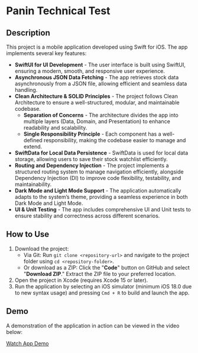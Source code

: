 <h1>Panin Technical Test</h1>

<h2>Description</h2>
<p>
    This project is a mobile application developed using Swift for iOS. The app implements several key features:
</p>

<ul>
    <li><strong>SwiftUI for UI Development</strong> - The user interface is built using SwiftUI, ensuring a modern, smooth, and responsive user experience.</li>
    <li><strong>Asynchronous JSON Data Fetching</strong> - The app retrieves stock data asynchronously from a JSON file, allowing efficient and seamless data handling.</li>
    <li>
        <strong>Clean Architecture & SOLID Principles</strong> - The project follows Clean Architecture to ensure a well-structured, modular, and maintainable codebase.
        <ul>
            <li><strong>Separation of Concerns</strong> - The architecture divides the app into multiple layers (Data, Domain, and Presentation) to enhance readability and scalability.</li>
            <li><strong>Single Responsibility Principle</strong> - Each component has a well-defined responsibility, making the codebase easier to manage and extend.</li>
        </ul>
    </li>
    <li><strong>SwiftData for Local Data Persistence</strong> - SwiftData is used for local data storage, allowing users to save their stock watchlist efficiently.</li>
    <li>
        <strong>Routing and Dependency Injection</strong> - The project implements a structured routing system to manage navigation efficiently, alongside Dependency Injection (DI) to improve code flexibility, testability, and maintainability.
    </li>
    <li><strong>Dark Mode and Light Mode Support</strong> - The application automatically adapts to the system’s theme, providing a seamless experience in both Dark Mode and Light Mode.</li>
    <li><strong>UI & Unit Testing</strong> - The app includes comprehensive UI and Unit tests to ensure stability and correctness across different scenarios.</li>
</ul>

<h2>How to Use</h2>
<ol>
    <li>
        Download the project:
        <ul>
            <li>Via Git: Run <code>git clone &lt;repository-url&gt;</code> and navigate to the project folder using <code>cd &lt;repository-folder&gt;</code>.</li>
            <li>Or download as a ZIP: Click the "<strong>Code</strong>" button on GitHub and select "<strong>Download ZIP</strong>." Extract the ZIP file to your preferred location.</li>
        </ul>
    </li>
    <li>Open the project in Xcode (requires Xcode 15 or later).</li>
    <li>Run the application by selecting an iOS simulator (minimum iOS 18.0 due to new syntax usage) and pressing <code>Cmd + R</code> to build and launch the app.</li>
</ol>

<h2>Demo</h2>
<p>A demonstration of the application in action can be viewed in the video below:</p>
<p><a href="https://youtube.com/shorts/5aqIzLXB8a8?feature=share">Watch App Demo</a></p>
